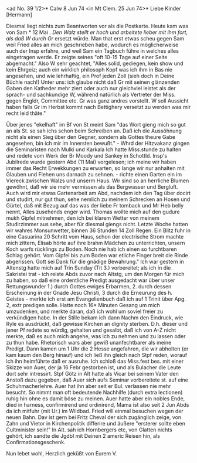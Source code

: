 <ad No. 39 1/2>* Calw 8 Jun 74
 <in Mt Clem. 25 Jun 74>*
Liebe Kinder [Hermann]

Diesmal liegt nichts zum Beantworten vor als die Postkarte. Heute kam was von Sam <vom>* 12 Mai <ab Mangal>*. Den Walz stellt er hoch und arbeitete lieber mit ihm fort, als daß W durch Gr <Graeter>* ersetzt würde. Man that erst etwas scheu gegen Sam weil Fried alles an mich geschrieben habe, wodurch es möglicherweise auch der Insp erfahre, und weil Sam ein Tagbuch führe in welches alles eingetragen werde. Er zeigte seines "oft 10-15 Tage auf einer Seite abgemacht." Also W sehr geachtet, "Alles solid, gediegen, kein show und kein Ehrgeiz; auch ein wirklich philosoph Kopf was ich ihm in Bas nie angesehen, und wie lehrhaftig, ein Prof jeden Zoll (sieh doch in Deine Büchle nach!) Unter uns: ich glaube nicht daß Gr mit seinen glänzenden Gaben den Katheder mehr ziert oder auch nur gleichviel leistet als der sprach- und sachkundige W, während natürlich als Vertreter der Miss. gegen Engldr, Committee etc. Gr was ganz andres vorstellt. W soll Aussicht haben falls Gr im Herbst kommt nach Bettighery versetzt zu werden was mir recht leid thäte."

Über jenes "ekelhaft" im Bf von St meint Sam "das Wort gieng mich so gut an als St. so sah ichs schon beim Schreiben an. Daß ich die Aussöhnung nicht als einen Sieg über den Gegner, sondern als Gottes theure Gabe angesehen, bin ich mir im Innersten bewußt." - Whrd der Hitzvakanz gingen die Seminaristen nach Mulki und Karkala Ich hatte Miss.stunde zu halten und redete vom Werk der Br Moody und Sankey in Schottld. Insp's Jubilrede wurde gestern Abd (11 Mai) vorgelesen; ich meine wir haben immer das Recht Erwekkungen zu erwarten, so lange wir nur anhalten mit Glauben und Flehen uns darnach zu sehnen. - richte einen Garten ein im Viereck zwischen Walzs und unserm Haus. Wir sind so an herrliche Blumen gewöhnt, daß wir sie mehr vermissen als das Bergwasser und Bergluft. Auch wird mir etwas Gartenarbeit am Abd, nachdem ich den Tag über docirt und studirt, nur gut thun, sehe nemlich zu meinem Schrecken an Hosen und Gürtel, daß mit Bezug auf das was der liebe Fr tomback und Mr Heb belly nennt, Alles zusehends enger wird. Thomas wollte mich auf den gudure mukh Gipfel mitnehmen, den ich bei klarem Wetter von meinem Studirzimmer aus sehe, aber für diesmal giengs nicht. 
Letzte Woche hatten wir wahres Monsunwetter, binnen 36 Stunden 14 Zoll Regen. Ein Blitz fuhr in eine Casuarina 20 Schritt vom Haus, schon der electrische Strom machte mich zittern, Elisab hörte auf ihre brahm Mädchen zu unterrichten, unsern Koch warfs rücklings zu Boden. Noch nie hab ich einen so furchtbaren Schlag gehört. Vom Gipfel bis zum Boden war etliche Finger breit die Rinde abgerissen. Gott sei Dank für die gnädige Bewahrung." 
Ich war gestern in Altenstg hatte mich auf Trin Sunday (Tit 3.) vorbereitet; als ich in die Sakristei trat - ich reiste Abds zuvor nach Altstg, um den Morgen für mich zu haben, so daß eine ordentliche Predigt ausgedacht war über unser Rettungswunder 1.) durch Gottes ewiges Erbarmen, 2. durch dessen Erscheinung in der Gnade Jesu Christi, 3 durch die Erneurung des h. Geistes - merkte ich erst am Evangelienbuch daß ich auf 1 Trinit über Apg. 2, extr predigen solle. Hatte noch 16* Minuten Gesang um mich umzudenken, und merkte daran, daß ich wohl um soviel freier zu verkündigen habe. In der Stille bekam ich dann Nachm den Eindruck, wie Ryle es ausdrückt, daß gewisse Kirchen an dignity sterben. D.h. dieser und jener Pf redete so würdig, gehalten und gesalbt, daß ich von A-Z nicht merkte, daß es auch mich angehe, was ich zu nehmen und zu lassen oder zu thun habe. Rhetorisch wars aber gewiß unanfechtbarer als meine Predigt. Dann kamen um 1 Uhr die 2 Hesse angefahren, die wir abholten (er kam kaum den Berg hinauf) und ich ließ ihn gleich nach Stpf reden, worauf ich ihn heimführte daß er ausruhe. Ich schloß das Miss.fest bes. mit einer Skizze von Auer, der ja 16 Febr gestorben ist, und als Bulacher die Leute dort sehr intressirt. Stpf Götz in Alt hatte als Vicar bei seinem Vater den Anstoß dazu gegeben, daß Auer sich aufs Seminar vorbereitete st. auf eine Schuhmacherlehre. Auer hat ihn aber seit er Bul. verlassen nie mehr besucht. So nimmt man oft bedeutende Nachhilfe (durch extra lectionen) ruhig hin ohne es damit böse zu meinen. Auer hatte aber ein nobles Ende, died in harness, confirmirend und ordinirend, 
Mama ist also seit 2 Jun Abds da ich mitfuhr (mit Ur.) im Wildbad. Fried will einmal besuchen wegen der neuen Bahn. Dav ist gern bei Fritz Cheval der sich zugänglich zeige, von Zahn und Vietor in Kirchenpolitik differire und äußere "ersterer sollte eben Cultminister sein!" In Alt. sah ich Hornbergers etc, von Glatten nichts gehört, ich sandte die Jgdbl mit Deinen 2 americ Reisen hin, als Confirmationsgeschenk.

Nun lebet wohl, Herzlich geküßt von
 Eurem V.
